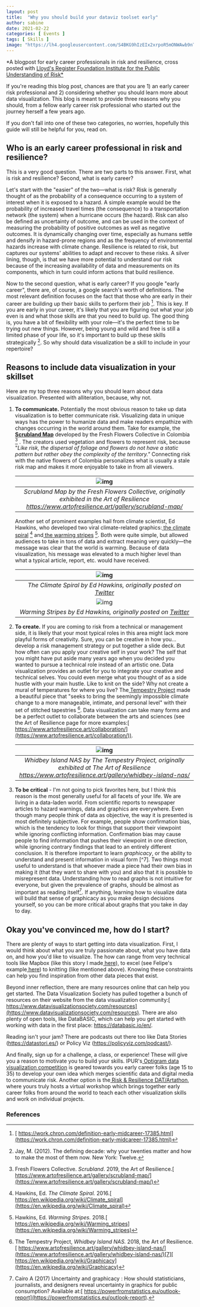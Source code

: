 ```yaml
---
layout: post
title:  "Why you should build your dataviz toolset early"
author: sabine
date: 2021-02-22
categories: [ Events ]
tags: [ Skills ]
image: "https://lh4.googleusercontent.com/S4BKG9hIzEIx2xrpoR5mONWAwb9nTQBqhlL7XjR7xZbARnjX9e_AkYDlE8QWFM6KhQmOlk7z05XA5OgVFUrWQ_Q_bmTo_rQPmOZ6S_6LnUvgXXTYAqN_J26kfKSGNeT1e6_7G-VN"
---
```


*A blogpost for early career professionals in risk and resilience, cross posted with [Lloyd's Register Foundation Institute for the Public Understanding of Risk*](https://ipur.nus.edu.sg/2021/02/10/why-you-should-build-your-dataviz-toolset-early/)

If you're reading this blog post, chances are that you are 1) an early career risk professional and 2) considering whether you should learn more about data visualization. This blog is meant to provide three reasons why you should, from a fellow early career risk professional who started out the journey herself a few years ago.

If you don't fall into one of these two categories, no worries, hopefully this guide will still be helpful for you, read on. 

## Who is an early career professional in risk and resilience?

This is a very good question. There are two parts to this answer. First, what is risk and resilience? Second, what is early career?

Let's start with the "easier" of the two—what is risk? Risk is generally thought of as the probability of a consequence occurring to a system of interest when it is exposed to a hazard. A simple example would be the probability of increased travel times (the consequence) to a transportation network (the system) when a hurricane occurs (the hazard). Risk can also be defined as uncertainty of outcome, and can be used in the context of measuring the probability of positive outcomes as well as negative outcomes. It is dynamically changing over time, especially as humans settle and densify in hazard-prone regions and as the frequency of environmental hazards increase with climate change. Resilience is related to risk, but captures our systems' abilities to adapt and recover to these risks. A silver lining, though, is that we have more potential to understand our risk because of the increasing availability of data and measurements on its components, which in turn could inform actions that build resilience.

Now to the second question, what is early career? If you google "early career", there are, of course, a google search's worth of definitions. The most relevant definition focuses on the fact that those who are early in their career are building up their basic skills to perform their job [^1]. This is key. If you are early in your career, it's likely that you are figuring out what your job even is and what those skills are that you need to build up. The good thing is, you have a bit of flexibility with your role—it's the perfect time to be trying out new things. However, being young and wild and free is still a limited phase of your life, so it's important to build up these skills strategically [^2]. So why should data visualization be a skill to include in your repertoire?

## Reasons to include data visualization in your skillset

Here are my top three reasons why you should learn about data visualization. Presented with alliteration, because, why not.

1. **To communicate.** Potentially the most obvious reason to take up data visualization is to better communicate risk. Visualizing data in unique ways has the power to humanize data and make readers empathize with changes occurring in the world around them. Take for example, the[ **Scrubland Map**](https://www.artofresilience.art/gallery/scrubland-map/) developed by the Fresh Flowers Collective in Colombia [^3] . The creators used vegetation and flowers to represent risk, because "*Like risk, the dispersal of foliage and flowers do not have a static pattern but rather obey the complexity of the territory."* Connecting risk with the native flowers of Colombia personalizes what is usually a stale risk map and makes it more enjoyable to take in from all viewers.

   | ![img](https://lh5.googleusercontent.com/2g3yyF94whdXTWhaZogbuh72HQQsuuwSpHDnR9RoXiheD3qgFFIVpBJkvm0PgY_tGKY_7OBa65tMPz9c116J23Q-UOu5p4SS10cyVy4IMXUSRzLOagpQQhfqx1cbHW9uyQkdsH89) |
   | :----------------------------------------------------------: |
   | *Scrubland Map by the Fresh Flowers Collective, originally exhibited in the Art of Resilience https://www.artofresilience.art/gallery/scrubland-map/* |

   Another set of prominent examples hail from climate scientist, Ed Hawkins, who developed two viral climate-related graphics:[ the climate spiral](https://www.vox.com/2016/5/10/11643864/global-warming-spiral-temperatures) [^4] and[ the warming stripes](https://en.wikipedia.org/wiki/Warming_stripes) [^5]. Both were quite simple, but allowed audiences to take in tons of data and extract meaning very quickly—the message was clear that the world is warming. Because of data visualization, his message was elevated to a much higher level than what a typical article, report, etc. would have received.

   | ![img](https://lh6.googleusercontent.com/HJ07d0XGkmAkXYd1T4sIONXIbjwKYA57WehBuOOT0vsP7hTblQVnr8M04q8rCbGRn1Endr8elQWbC13bDgCefQKDLTNzTP0DOz6hE63nbonaBYFK77z-9odFPKqzK8NAfyo4dv5K) |
   | :----------------------------------------------------------: |
   | *The Climate Spiral by Ed Hawkins, originally posted on [Twitter](https://twitter.com/i/status/729753441459945474)* |
   | ![img](https://lh5.googleusercontent.com/CYiqnWPY6twe_8ys0dJOXIWCiMpz0kwkE4n3-cyVm66PrG8Gq4m3lhp8BMnmDzmu2VZ_NALqEIDIWQ9EXV-72oUf--AQzJFqym6Fz15AHdyXDaF7eyLFZOtSQM28Q9fEqU1DWzsx) |
   | *Warming Stripes by Ed Hawkins, originally posted on [Twitter](https://twitter.com/ed_hawkins/status/1140772720508047360)* |

2. **To create.** If you are coming to risk from a technical or management side, it is likely that your most typical roles in this area might lack more playful forms of creativity. Sure, you can be creative in how you... develop a risk management strategy or put together a slide deck. But how often can you apply your creative self in your work? The self that you might have put aside many years ago when you decided you wanted to pursue a technical role instead of an artistic one. Data visualization provides an outlet for you to integrate your creative and technical selves. You could even merge what you thought of as a side hustle with your main hustle. Like to knit on the side? Why not create a mural of temperatures for where you live? The[ Tempestry Project](https://www.artofresilience.art/gallery/whidbey-island-nas/) made a beautiful piece that "seeks to bring the seemingly impossible climate change to a more manageable, intimate, and personal level" with their set of stitched tapestries [^6]. Data visualization can take many forms and be a perfect outlet to collaborate between the arts and sciences (see the Art of Resilience page for more examples:[ https://www.artofresilience.art/collaboration/](https://www.artofresilience.art/collaboration/)).

   | ![img](https://lh4.googleusercontent.com/dZx9u9V5uP7uaUBMGUElJr9JQs44hBnXarr2c34ED-47t8iFgQtLJkLBYwFS9d8OZWB34TlqzIFYSCnpKstxtUMo-7I6TcY_pBWukBzVP27UBCFxX0-_HGTqLETZOMpsMaKNmjXX) |
   | :----------------------------------------------------------: |
   | *Whidbey Island NAS by The Tempestry Project, originally exhibited at The Art of Resilience https://www.artofresilience.art/gallery/whidbey-island-nas/* |

3. **To be critical** - I'm not going to pick favorites here, but I think this reason is the most generally useful for all facets of your life. We are living in a data-laden world. From scientific reports to newspaper articles to hazard warnings, data and graphics are everywhere. Even though many people think of data as objective, the way it is presented is most definitely subjective. For example, people show confirmation bias, which is the tendency to look for things that support their viewpoint while ignoring conflicting information. Confirmation bias may cause people to find information that pushes their viewpoint in one direction, while ignoring contrary findings that lead to an entirely different conclusion. It is therefore important to learn *graphicacy*, or the ability to understand and present information in visual form [^7]. Two things most useful to understand is that whoever made a piece had their own bias in making it (that they want to share with you) and also that it is possible to misrepresent data. Understanding how to read graphs is not intuitive for everyone, but given the prevalence of graphs, should be almost as important as reading itself[^8]. If anything, learning how to visualize data will build that sense of graphicacy as you make design decisions yourself, so you can be more critical about graphs that you take in day to day.

## Okay you've convinced me, how do I start?

There are plenty of ways to start getting into data visualization. First, I would think about what you are truly passionate about, what you have data on, and how you'd like to visualize. The how can range from very technical tools like Mapbox (like this story I made[ here](http://afterthequake.surge.sh/)), to excel (see Felipe's example[ here](http://www.storytellingwithdata.com/blog/2018/4/22/april-swdchallenge-recap-square-area-graphs)) to knitting (like mentioned above). Knowing these constraints can help you find inspiration from other data pieces that exist.

Beyond inner reflection, there are many resources online that can help you get started. The Data Visualization Society has pulled together a bunch of resources on their website from the data visualization community:[ https://www.datavisualizationsociety.com/resources](https://www.datavisualizationsociety.com/resources). There are also plenty of open tools, like DataBASIC, which can help you get started with working with data in the first place: https://databasic.io/en/.

Reading isn't your jam? There are podcasts out there too like Data Stories (https://datastori.es/) or Policy Viz (https://policyviz.com/podcast/).

And finally, sign up for a challenge, a class, or experience! These will give you a reason to motivate you to build your skills. IPUR's[ Optigram data visualization competition](https://ipur.nus.edu.sg/2020/01/02/optigram-2020-climate-change-in-asia/) is geared towards you early career folks (age 15 to 35) to develop your own idea which merges scientific data and digital media to communicate risk. Another option is the[ Risk & Resilience DAT/Artathon](http://datartathon.com/), where yours truly hosts a virtual workshop which brings together early career folks from around the world to teach each other visualization skills and work on individual projects.

### **References**

[^1]: [ https://work.chron.com/definition-early-midcareer-17385.html](https://work.chron.com/definition-early-midcareer-17385.html)

[^2]:  Jay, M. (2012). The defining decade: why your twenties matter and how to make the most of them now. New York: Twelve.

[^3]: Fresh Flowers Collective. *Scrubland*. 2019, the Art of Resilience.[ https://www.artofresilience.art/gallery/scrubland-map/](https://www.artofresilience.art/gallery/scrubland-map/)

[^4]: Hawkins, Ed. *The Climate Spiral.* 2016.[ https://en.wikipedia.org/wiki/Climate_spiral](https://en.wikipedia.org/wiki/Climate_spiral)

[^5]: Hawkins, Ed. *Warming Stripes.* 2018.[ https://en.wikipedia.org/wiki/Warming_stripes](https://en.wikipedia.org/wiki/Warming_stripes)

[^6]: The Tempestry Project, *Whidbey Island NAS.* 2018, the Art of Resilience.[ https://www.artofresilience.art/gallery/whidbey-island-nas/](https://www.artofresilience.art/gallery/whidbey-island-nas/)[7][ https://en.wikipedia.org/wiki/Graphicacy](https://en.wikipedia.org/wiki/Graphicacy)

[^8]: Cairo A (2017) Uncertainty and graphicacy : How should statisticians, journalists, and designers reveal uncertainty in graphics for public consumption? Available at:[ https://powerfromstatistics.eu/outlook-report](https://powerfromstatistics.eu/outlook-report).

